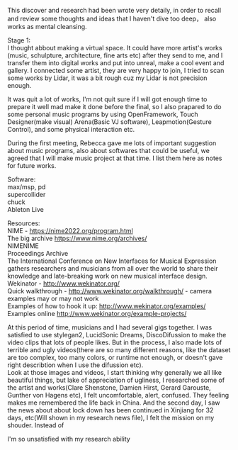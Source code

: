 This discover and research had been wrote very detaily, in order to recall and review some thoughts and ideas that I haven't dive too deep， also works as mental cleansing. 


Stage 1:  
I thought abbout making a virtual space. It could have more artist's works (music, schulpture, architecture, fine arts etc) after they send to me, and I transfer them into digital works and put into unreal, make a cool event and gallery. I connected some artist, they are very happy to join, I tried to scan some works by Lidar, it was a bit rough cuz my Lidar is not precision enough.   
  
It was quit a lot of works, I'm not quit sure if I will got enough time to prepare it well mad make it done before the final, so I also prapared to do some personal music programs by using OpenFramework, Touch Designer(make visual) Arena(Basic VJ software), Leapmotion(Gesture Control), and some physical interaction etc.

During the first meeting, Rebecca gave me lots of important suggestion about music programs, also about softwares that could be useful, we agreed that I will make music project at that time. I list them here as notes for future works.
  
Software:  
max/msp, pd  
supercollider  
chuck  
Ableton Live  
  
Resources:  
NIME - https://nime2022.org/program.html  
The big archive https://www.nime.org/archives/  
NIMENIME  
Proceedings Archive  
The International Conference on New Interfaces for Musical Expression gathers researchers and musicians from all over the world to share their knowledge and late-breaking work on new musical interface design.  
Wekinator - http://www.wekinator.org/  
Quick walkthrough - http://www.wekinator.org/walkthrough/ - camera examples may or may not work  
Examples of how to hook it up: http://www.wekinator.org/examples/  
Examples online http://www.wekinator.org/example-projects/
  
  
At this period of time, musicians and I had several gigs together. I was satisfied to use stylegan2, LucidSonic Dreams, DiscoDifussion to make the video clips that lots of people likes. But in the process, I also made lots of terrible and ugly videos(there are so many different reasons, like the dataset are too complex, too many colors, or runtime not enough, or doesn't gave right describtion when I use the difussion etc).   
Look at those images and videos, I start thinking why generally we all like beautiful things, but lake of appreciation of ugliness, I researched some of the artist and works(Clare Shenstone, Damien Hirst, Gerard Garouste, Gunther von Hagens etc), I felt uncomfortable, alert, confused. They feeling makes me remembered the life back in China. And the second day, I saw the news about about lock down has been continued in Xinjiang for 32 days, etc(Will shown in my research news file), I felt the mission on my shouder. Instead of 





I'm so unsatisfied with my research ability
